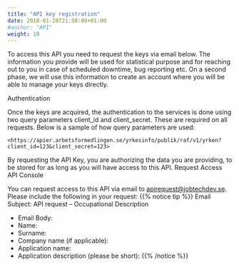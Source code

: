 ```yaml
---
title: "API key registration"
date: 2018-01-28T21:58:09+01:00
#anchor: "API"
weight: 10
---
```


To access this API you need to request the keys via email below. The information you provide will be used for statistical purpose and for reaching out to you in case of scheduled downtime, bug reporting etc. On a second phase, we will use this information to create an account where you will be able to manage your keys directly.

Authentication

Once the keys are acquired, the authentication to the services is done using two query parameters client_id and client_secret. These are required on all requests. Below is a sample of how query parameters are used:
```
<https://apier.arbetsformedlingen.se/yrkesinfo/publik/raf/v1/yrken?client_id=123&client_secret=123>
```
By requesting the API Key, you are authorizing the data you are providing, to be stored for as long as you will have access to this API.
Request Access API Console

You can request access to this API via email to apirequest@jobtechdev.se. Please include the following in your request:
{{% notice tip %}}
Email Subject: API request – Occupational Description
* Email Body:
* Name:
* Surname:
* Company name (if applicable):
* Application name:
* Application description (please be short):
{{% /notice %}}
